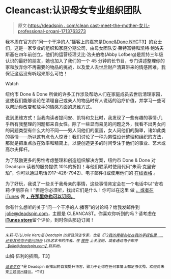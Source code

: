 # Cleancast:认识母女专业组织团队

> 原文:[https://deadspin . com/clean cast-meet-the-mother-女儿-professional-organi-1713763273](https://deadspin.com/cleancast-meet-the-mother-daughter-professional-organi-1713763273)

我本周在官方的“问一个干净的人”播客上的嘉宾是[Done&Done NYC](http://www.doneanddonenyc.com/)T3】的女士们，这是一家专业的组织和家庭分期公司，由母女团队安·莱特富特和凯特·鲍洛夫斯基在四年前创立。他们的运营经理艾比·洛夫伯格(Abby Lofberg)是凯特三年级认识的最好的朋友，她也加入了我们的一个 45 分钟的长节目，专门讲述整理你的家和放弃你不再需要的物品的挑战，以及爱人去世后财产清算带来的情感困难。我保证这远没有听起来那么可怕！

Watch

纽约市 Done & Done 所做的许多工作涉及帮助人们在家庭成员去世后清理家园，这使我们能够谈论在清理自己或亲人的物品时有人说话的治疗价值，并学习一些可以帮助你改变和放手的情感方面的思维方式。

说到思维方式！当我向读者提问安、凯特和艾比时，我发现了一些有趣的事情:几乎所有我整理的问题都来自女性。除了一些显而易见的问题之外，我看不出男女问的问题类型有什么大的不同——男人问他们的蛋蛋，女人问他们的胸罩，诸如此类的事情——所以这有点令人惊讶！我们讨论了一种为男性设计整理和组织的方法，那就是把重点放在效率和精简上，以便创造更多的时间专注于他们的事业、艺术或高尔夫挥杆。

为了鼓励更多的男性考虑整理和创造组织解决方案，纽约市 Done & Done 对 Deadspin 读者的服务提供 10%的折扣！与他们联系时使用代码“朱莉·克里安珀”，你可以通过电话(917-426-7942)、电子邮件()或使用他们的 [在线表格](http://www.doneanddonenyc.com/contact/) 。

为了好玩，我说了一些关于我母亲的事情，这些事情肯定会在一个电话中以“安若莉·伊丽莎白！”但是你必须听，找出它们是什么！你可以在这里 做 [，或者在 iTunes](http://www.heritageradionetwork.org/episodes/8301-Ask-a-Clean-Person-Episode-7-Order-Out-of-Chaos) 做 [**，在那里你也可以订阅。**](https://itunes.apple.com/us/podcast/ask-a-clean-person/id996183661?mt=2)

你有什么想听的关于“问一个干净的人:播客”的讨论吗？给我发邮件到[jolie@deadspin.com](https://mail.google.com/mail/?view=cm&fs=1&tf=1&to=jolie@deadspin.com)，主题是 CLEANCAST。你喜欢你听到的吗？请考虑在[**iTunes store**](https://itunes.apple.com/us/podcast/ask-a-clean-person/id996183661?mt=2)留个评价，到时你头那边订阅！

* * *

*<small>朱莉·可儿(Jolie Kerr)是 Deadspin 的常驻清洁专家，也是《T2</small>*[*<small>我的男朋友吐在我的手提包里……还有其他你不能问玛莎</small>*](http://widgets.penguin.com/Pages/affiliateLanding/index.aspx?isbn=9780142196939) *<small>(羽)这本书的作者。在</small>* [*<small>推特</small>*](https://twitter.com/joliekerr) *<small>上关注她，或者通过电子邮件</small>*[*<small>【jolie@deadspin.com】</small>*](https://mail.google.com/mail/?view=cm&fs=1&tf=1&to=jolie@deadspin.com)*<small>联系她。</small>*

山姆·伍利的插图。T3】

[<small>*适者生存*</small>](http://adequateman.deadspin.com/) <small>*是 Deadspin 新推出的自我提升博客，致力于让你在任何事情上都足够优秀。欢迎对未来主题提出建议。*T11】</small>